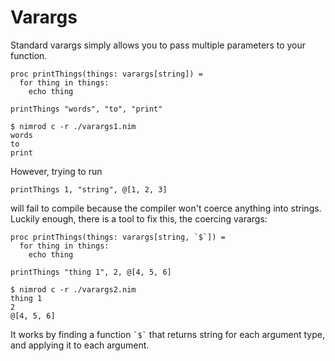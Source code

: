 # Varargs

Standard varargs simply allows you to pass multiple parameters to your function.

``` nimrod
proc printThings(things: varargs[string]) =
  for thing in things:
    echo thing

printThings "words", "to", "print"
```
```
$ nimrod c -r ./varargs1.nim
words
to
print
```

However, trying to run

``` nimrod
printThings 1, "string", @[1, 2, 3]
```

will fail to compile because the compiler won't coerce anything into strings. Luckily enough, there is a tool to fix this, the coercing varargs:

``` nimrod
proc printThings(things: varargs[string, `$`]) =
  for thing in things:
    echo thing

printThings "thing 1", 2, @[4, 5, 6]
```

```
$ nimrod c -r ./varargs2.nim
thing 1
2
@[4, 5, 6]
```

It works by finding a function `` `$` `` that returns string for each argument type, and applying it to each argument.